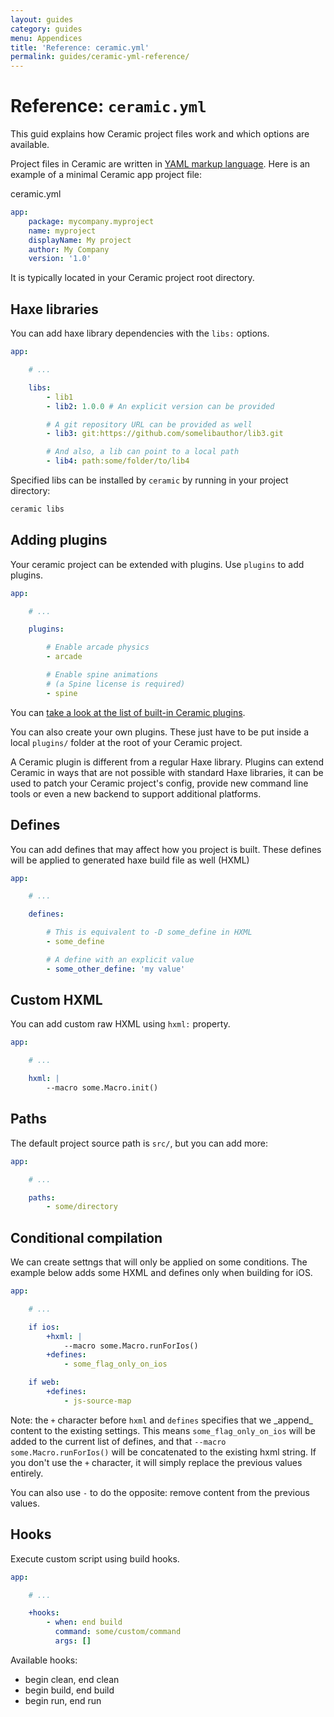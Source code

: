 ```yaml
---
layout: guides
category: guides
menu: Appendices
title: 'Reference: ceramic.yml'
permalink: guides/ceramic-yml-reference/
---
```

# Reference: `ceramic.yml`

This guid explains how Ceramic project files work and which options are available.

Project files in Ceramic are written in [YAML markup language](http://yaml.org/). Here is an example of a minimal Ceramic app project file:

<div class="codename">ceramic.yml</div>

```yaml
app:
    package: mycompany.myproject
    name: myproject
    displayName: My project
    author: My Company
    version: '1.0'
```

It is typically located in your Ceramic project root directory.

## Haxe libraries

You can add haxe library dependencies with the `libs:` options.

```yaml
app:

    # ...

    libs:
        - lib1
        - lib2: 1.0.0 # An explicit version can be provided

        # A git repository URL can be provided as well
        - lib3: git:https://github.com/somelibauthor/lib3.git

        # And also, a lib can point to a local path
        - lib4: path:some/folder/to/lib4
```

Specified libs can be installed by `ceramic` by running in your project directory:

```bash
ceramic libs
```

## Adding plugins

Your ceramic project can be extended with plugins. Use `plugins` to add plugins.

```yaml
app:

    # ...

    plugins:

        # Enable arcade physics
        - arcade

        # Enable spine animations
        # (a Spine license is required)
        - spine
```

You can [take a look at the list of built-in Ceramic plugins](https://github.com/ceramic-engine/ceramic/tree/master/plugins).

You can also create your own plugins. These just have to be put inside a local `plugins/` folder at the root of your Ceramic project.

<p class="extra-info">A Ceramic plugin is different from a regular Haxe library. Plugins can extend Ceramic in ways that are not possible with standard Haxe libraries, it can be used to patch your Ceramic project's config, provide new command line tools or even a new backend to support additional platforms.</p>

## Defines

You can add defines that may affect how you project is built. These defines will be applied to generated haxe build file as well (HXML)

```yaml
app:

    # ...

    defines:

        # This is equivalent to -D some_define in HXML
        - some_define

        # A define with an explicit value
        - some_other_define: 'my value'
```

## Custom HXML

You can add custom raw HXML using `hxml:` property.

```yaml
app:

    # ...

    hxml: |
        --macro some.Macro.init()
```

## Paths

The default project source path is `src/`, but you can add more:

```yaml
app:

    # ...

    paths:
        - some/directory
```

## Conditional compilation

We can create settngs that will only be applied on some conditions. The example below adds some HXML and defines only when building for iOS.

```yaml
app:

    # ...

    if ios:
        +hxml: |
            --macro some.Macro.runForIos()
        +defines:
            - some_flag_only_on_ios

    if web:
        +defines:
            - js-source-map
```

<p class="extra-info">Note: the <code>+</code> character before <code>hxml</code> and <code>defines</code> specifies that we _append_ content to the existing settings. This means <code>some_flag_only_on_ios</code> will be added to the current list of defines, and that <code>--macro some.Macro.runForIos()</code> will be concatenated to the existing hxml string. If you don't use the <code>+</code> character, it will simply replace the previous values entirely.</p>

<p class="extra-info">You can also use <code>-</code> to do the opposite: remove content from the previous values.</p>

## Hooks

Execute custom script using build hooks.

```yaml
app:

    # ...

    +hooks:
        - when: end build
          command: some/custom/command
          args: []
```

Available hooks:

* begin clean, end clean
* begin build, end build
* begin run, end run